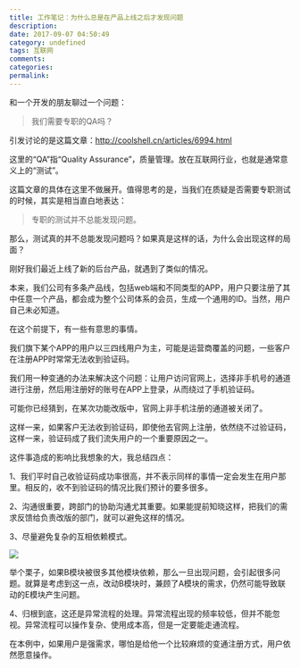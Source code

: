```yaml
---
title: 工作笔记：为什么总是在产品上线之后才发现问题
description:
date: 2017-09-07 04:50:49
category: undefined
tags: 互联网
comments:
categories:
permalink:
---
```



和一个开发的朋友聊过一个问题：

>我们需要专职的QA吗？

引发讨论的是这篇文章：http://coolshell.cn/articles/6994.html

<!--more-->

这里的“QA”指“Quality Assurance”，质量管理。放在互联网行业，也就是通常意义上的“测试”。

这篇文章的具体在这里不做展开。值得思考的是，当我们在质疑是否需要专职测试的时候，其实是相当直白地表达：

>专职的测试并不总能发现问题。

那么，测试真的并不总能发现问题吗？如果真是这样的话，为什么会出现这样的局面？

刚好我们最近上线了新的后台产品，就遇到了类似的情况。

本来，我们公司有多条产品线，包括web端和不同类型的APP，用户只要注册了其中任意一个产品，都会成为整个公司体系的会员，生成一个通用的ID。当然，用户自己未必知道。

在这个前提下，有一些有意思的事情。

我们旗下某个APP的用户以三四线用户为主，可能是运营商覆盖的问题，一些客户在注册APP时常常无法收到验证码。

我们用一种变通的办法来解决这个问题：让用户访问官网上，选择非手机号的通道进行注册，然后用注册好的账号在APP上登录，从而绕过了手机验证码。

可能你已经猜到，在某次功能改版中，官网上非手机注册的通道被关闭了。

这样一来，如果客户无法收到验证码，即使他去官网上注册，依然绕不过验证码，这样一来，验证码成了我们流失用户的一个重要原因之一。

这件事造成的影响比我想象的大，我总结四点：

1、我们平时自己收验证码成功率很高，并不表示同样的事情一定会发生在用户那里。相反的，收不到验证码的情况比我们预计的要多很多。

2、沟通很重要，跨部门的协助沟通尤其重要。如果能提前知晓这样，把我们的需求反馈给负责改版的部门，就可以避免这样的情况。

3、尽量避免复杂的互相依赖模式。

![](http://upload-images.jianshu.io/upload_images/120563-90a3a9473719c7dc.png?imageMogr2/auto-orient/strip%7CimageView2/2/w/1240)

举个栗子，如果B模块被很多其他模块依赖，那么一旦出现问题，会引起很多问题。就算是考虑到这一点，改动B模块时，兼顾了A模块的需求，仍然可能导致联动的E模块产生问题。

4、归根到底，这还是异常流程的处理。异常流程出现的频率较低，但并不能忽视。异常流程可以操作复杂、使用成本高，但是一定要能走通流程。

在本例中，如果用户是强需求，哪怕是给他一个比较麻烦的变通注册方式，用户依然愿意操作。
